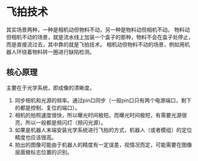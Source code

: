 # 飞拍技术
其实场景两种，一种是相机动但物料不动，另一种是物料动但相机不动。
物料动但相机不动的场景，就是流水线上加装一个盒子的那种，物料不会在盒子处停止，而是直接流过去，其中靠的就是飞拍技术。
相机动但物料不动的场景，例如用机器人环绕着物料转一圈进行缺陷检测。

## 核心原理
主要在于光学系统，即成像的清晰度。
1. 同步相机和光源的频率。通过pin口同步（一般pin口只有两个电源端口，剩下的都是控制、复位的端口）。
2. 相机的拍照速度很快，所以曝光时间极短。而曝光时间极短，有需要光源很亮，所以一般都是频闪灯（频闪光源）。
3. 如果是机器人末端安装光学系统进行飞拍的方式，机器人（或者模组）的定位精度也应该很高。
4. 拍出的图像可能由于机器人的精度有一定误差，视情况而定，可能需要在图像层面做标志位置的识别。

